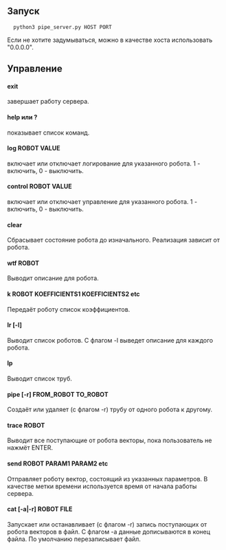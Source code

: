 ## Запуск
      python3 pipe_server.py HOST PORT  
Если не хотите задумываться, можно в качестве хоста использовать "0.0.0.0".
## Управление
#### exit
завершает работу сервера.
#### help или ?
показывает список команд.
#### log ROBOT VALUE
включает или отключает логирование для указанного робота. 1 - включить, 0 - выключить.
#### control ROBOT VALUE
включает или отключает управление для указанного робота. 1 - включить, 0 - выключить.
#### clear
Сбрасывает состояние робота до изначального. Реализация зависит от робота.
#### wtf ROBOT
Выводит описание для робота.
#### k ROBOT KOEFFICIENTS1 KOEFFICIENTS2 etc
Передаёт роботу список коэффициентов.
#### lr [-l]
Выводит список роботов. С флагом -l выведет описание для каждого робота.
#### lp
Выводит список труб.
#### pipe [-r] FROM_ROBOT TO_ROBOT
Создаёт или удаляет (с флагом -r) трубу от одного робота к другому.
#### trace ROBOT
Выводит все поступающие от робота векторы, пока пользователь не нажмёт ENTER.
#### send ROBOT PARAM1 PARAM2 etc
Отправляет роботу вектор, состоящий из указанных параметров. В качестве метки времени используется время от начала работы сервера.
#### cat [-a|-r] ROBOT FILE
Запускает или останавливает (с флагом -r) запись поступающих от робота векторов в файл. С флагом -a данные дописываются в конец файла. По умолчанию перезаписывает файл.
